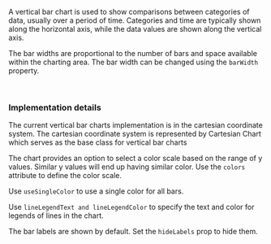 <div>
  <p>
    A vertical bar chart is used to show comparisons between categories of data, usually over a period of
    time. Categories and time are typically shown along the horizontal axis, while the data values are shown
    along the vertical axis.
  </p>
  <p>
    The bar widths are proportional to the number of bars and space available within the charting area. The
    bar width can be changed using the <code>barWidth</code> property.
  </p>
  <br />
  <h3>Implementation details</h3>
  <p>
    The current vertical bar charts implementation is in the cartesian coordinate system. The cartesian
    coordinate system is represented by Cartesian Chart which serves as the base class for vertical bar charts
  </p>
  <p>
    The chart provides an option to select a color scale based on the range of y values. Similar y values will
    end up having similar color. Use the <code>colors</code> attribute to define the color scale.
  </p>
  <p>
    Use <code>useSingleColor</code> to use a single color for all bars.
  </p>
  <p>
    Use <code>lineLegendText and lineLegendColor</code> to specify the text and color for legends of lines in
    the chart.
  </p>
  <p>
    The bar labels are shown by default. Set the <code>hideLabels</code> prop to hide them.
  </p>
</div>
